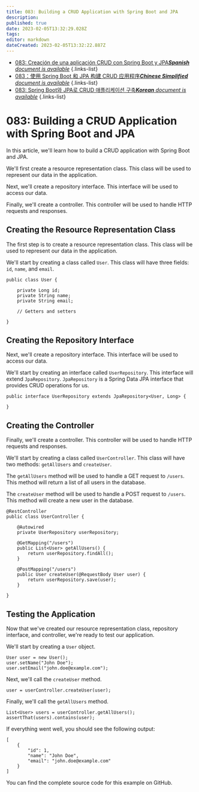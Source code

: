 ```yaml
---
title: 083: Building a CRUD Application with Spring Boot and JPA
description: 
published: true
date: 2023-02-05T13:32:29.028Z
tags: 
editor: markdown
dateCreated: 2023-02-05T13:32:22.887Z
---
```


- [083: Creación de una aplicación CRUD con Spring Boot y JPA***Spanish** document is available*](/es/Knowledge-base/Spring-Boot/Learning/083-building-a-crud-application-with-spring-boot-and-jpa)
{.links-list}
- [083：使用 Spring Boot 和 JPA 构建 CRUD 应用程序***Chinese Simplified** document is available*](/zh/Knowledge-base/Spring-Boot/Learning/083-building-a-crud-application-with-spring-boot-and-jpa)
{.links-list}
- [083: Spring Boot와 JPA로 CRUD 애플리케이션 구축***Korean** document is available*](/ko/Knowledge-base/Spring-Boot/Learning/083-building-a-crud-application-with-spring-boot-and-jpa)
{.links-list}


083: Building a CRUD Application with Spring Boot and JPA
========================================================

In this article, we'll learn how to build a CRUD application with Spring Boot and JPA.

We'll first create a resource representation class. This class will be used to represent our data in the application.

Next, we'll create a repository interface. This interface will be used to access our data.

Finally, we'll create a controller. This controller will be used to handle HTTP requests and responses.

Creating the Resource Representation Class
------------------------------------------

The first step is to create a resource representation class. This class will be used to represent our data in the application.

We'll start by creating a class called `User`. This class will have three fields: `id`, `name`, and `email`.


    public class User {
    
        private Long id;
        private String name;
        private String email;
    
        // Getters and setters
    
    }


Creating the Repository Interface
---------------------------------

Next, we'll create a repository interface. This interface will be used to access our data.

We'll start by creating an interface called `UserRepository`. This interface will extend `JpaRepository`. `JpaRepository` is a Spring Data JPA interface that provides CRUD operations for us.


    public interface UserRepository extends JpaRepository<User, Long> {
    
    }


Creating the Controller
-----------------------

Finally, we'll create a controller. This controller will be used to handle HTTP requests and responses.

We'll start by creating a class called `UserController`. This class will have two methods: `getAllUsers` and `createUser`.

The `getAllUsers` method will be used to handle a GET request to `/users`. This method will return a list of all users in the database.

The `createUser` method will be used to handle a POST request to `/users`. This method will create a new user in the database.


    @RestController
    public class UserController {
    
        @Autowired
        private UserRepository userRepository;
    
        @GetMapping("/users")
        public List<User> getAllUsers() {
            return userRepository.findAll();
        }
    
        @PostMapping("/users")
        public User createUser(@RequestBody User user) {
            return userRepository.save(user);
        }
    
    }


Testing the Application
-----------------------

Now that we've created our resource representation class, repository interface, and controller, we're ready to test our application.

We'll start by creating a `User` object.


    User user = new User();
    user.setName("John Doe");
    user.setEmail("john.doe@example.com");


Next, we'll call the `createUser` method.


    user = userController.createUser(user);


Finally, we'll call the `getAllUsers` method.


    List<User> users = userController.getAllUsers();
    assertThat(users).contains(user);


If everything went well, you should see the following output:


    [
        {
            "id": 1,
            "name": "John Doe",
            "email": "john.doe@example.com"
        }
    ]


You can find the complete source code for this example on GitHub.